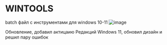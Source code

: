 # WINTOOLS
batch файл с инструментами для windows 10-11
![image](https://github.com/NLSDME/WIN10TOOLS/assets/93867178/d0ee1ba0-5b8f-4ae3-a355-d450f584e949)

Обновление, добавил актицаию Редакций Windows 11, обновил дизайн и решил пару ошибок

